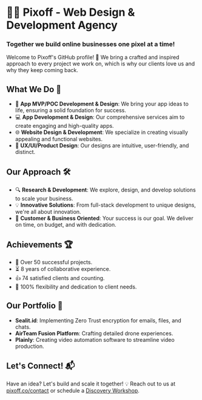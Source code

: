 # 👨‍💻 Pixoff - Web Design & Development Agency
### Together we build online businesses one pixel at a time! 

Welcome to Pixoff's GitHub profile! 🌟 We bring a crafted and inspired approach to every project we work on, which is why our clients love us and why they keep coming back. 

## What We Do 🚀
- 📱 **App MVP/POC Development & Design**: We bring your app ideas to life, ensuring a solid foundation for success.
- 💻 **App Development & Design**: Our comprehensive services aim to create engaging and high-quality apps.
- 🌐 **Website Design & Development**: We specialize in creating visually appealing and functional websites.
- 🎨 **UX/UI/Product Design**: Our designs are intuitive, user-friendly, and distinct.

## Our Approach 🛠️
- 🔍 **Research & Development**: We explore, design, and develop solutions to scale your business.
- 💡 **Innovative Solutions**: From full-stack development to unique designs, we're all about innovation.
- 🤝 **Customer & Business Oriented**: Your success is our goal. We deliver on time, on budget, and with dedication.

## Achievements 🏆
- 🌟 Over 50 successful projects.
- ⏳ 8 years of collaborative experience.
- 👍 74 satisfied clients and counting.
- 💪 100% flexibility and dedication to client needs.

## Our Portfolio 📂
- **Sealit.id**: Implementing Zero Trust encryption for emails, files, and chats.
- **AirTeam Fusion Platform**: Crafting detailed drone experiences.
- **Plainly**: Creating video automation software to streamline video production.

## Let's Connect! 📬
Have an idea? Let's build and scale it together! 💡
Reach out to us at [pixoff.co/contact](https://pixoff.co/contact) or schedule a [Discovery Workshop](https://calendly.com/pixoff).
